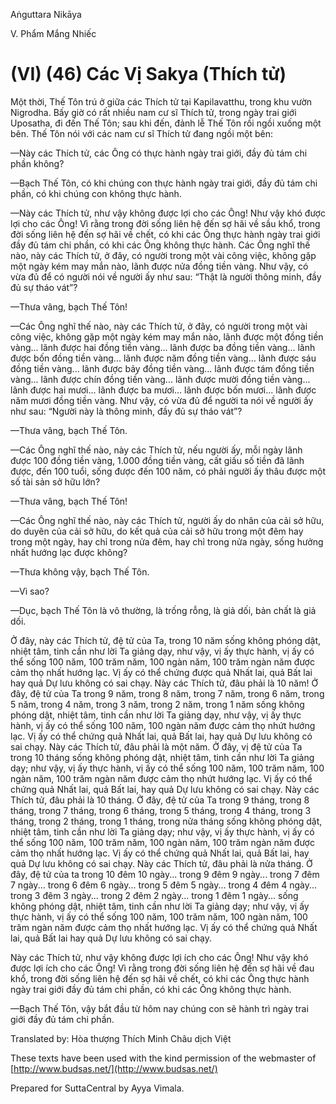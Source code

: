  

Aṅguttara Nikāya

V. Phẩm Mắng Nhiếc

# (VI) (46) Các Vị Sakya (Thích tử)

Một thời, Thế Tôn trú ở giữa các Thích tử tại Kapilavatthu, trong khu vườn Nigrodha. Bấy giờ có rất nhiều nam cư sĩ Thích tử, trong ngày trai giới Uposatha, đi đến Thế Tôn; sau khi đến, đảnh lễ Thế Tôn rồi ngồi xuống một bên. Thế Tôn nói với các nam cư sĩ Thích tử đang ngồi một bên:

—Này các Thích tử, các Ông có thực hành ngày trai giới, đầy đủ tám chi phần không?

—Bạch Thế Tôn, có khi chúng con thực hành ngày trai giới, đầy đủ tám chi phần, có khi chúng con không thực hành.

—Này các Thích tử, như vậy không được lợi cho các Ông! Như vậy khó được lợi cho các Ông! Vì rằng trong đời sống liên hệ đến sợ hãi về sầu khổ, trong đời sống liên hệ đến sợ hãi về chết, có khi các Ông thực hành ngày trai giới đầy đủ tám chi phần, có khi các Ông không thực hành. Các Ông nghĩ thế nào, này các Thích tử, ở đây, có người trong một vài công việc, không gặp một ngày kém may mắn nào, lãnh được nửa đồng tiền vàng. Như vậy, có vừa đủ để có người nói về người ấy như sau: “Thật là người thông minh, đầy đủ sự tháo vát”?

—Thưa vâng, bạch Thế Tôn!

—Các Ông nghĩ thế nào, này các Thích tử, ở đây, có người trong một vài công việc, không gặp một ngày kém may mắn nào, lãnh được một đồng tiền vàng... lãnh được hai đồng tiền vàng... lãnh được ba đồng tiền vàng... lãnh được bốn đồng tiền vàng... lãnh được năm đồng tiền vàng... lãnh được sáu đồng tiền vàng... lãnh được bảy đồng tiền vàng... lãnh được tám đồng tiền vàng... lãnh được chín đồng tiền vàng... lãnh được mười đồng tiền vàng... lãnh được hai mươi... lãnh được ba mươi... lãnh được bốn mươi... lãnh được năm mươi đồng tiền vàng. Như vậy, có vừa đủ để người ta nói về người ấy như sau: “Người này là thông minh, đầy đủ sự tháo vát”?

—Thưa vâng, bạch Thế Tôn.

—Các Ông nghĩ thế nào, này các Thích tử, nếu người ấy, mỗi ngày lãnh được 100 đồng tiền vàng, 1.000 đồng tiền vàng, cất giấu số tiền đã lãnh được, đến 100 tuổi, sống được đến 100 năm, có phải người ấy thâu được một số tài sản sở hữu lớn?

—Thưa vâng, bạch Thế Tôn!

—Các Ông nghĩ thế nào, này các Thích tử, người ấy do nhân của cải sở hữu, do duyên của cải sở hữu, do kết quả của cải sở hữu trong một đêm hay trong một ngày, hay chỉ trong nửa đêm, hay chỉ trong nửa ngày, sống hưởng nhất hướng lạc được không?

—Thưa không vậy, bạch Thế Tôn.

—Vì sao?

—Dục, bạch Thế Tôn là vô thường, là trống rỗng, là giả dối, bản chất là giả dối.

Ở đây, này các Thích tử, đệ tử của Ta, trong 10 năm sống không phóng dật, nhiệt tâm, tinh cần như lời Ta giảng dạy, như vậy, vị ấy thực hành, vị ấy có thể sống 100 năm, 100 trăm năm, 100 ngàn năm, 100 trăm ngàn năm được cảm thọ nhất hướng lạc. Vị ấy có thể chứng được quả Nhất lai, quả Bất lai hay quả Dự lưu không có sai chạy. Này các Thích tử, đâu phải là 10 năm! Ở đây, đệ tử của Ta trong 9 năm, trong 8 năm, trong 7 năm, trong 6 năm, trong 5 năm, trong 4 năm, trong 3 năm, trong 2 năm, trong 1 năm sống không phóng dật, nhiệt tâm, tinh cần như lời Ta giảng dạy, như vậy, vị ấy thực hành, vị ấy có thể sống 100 năm, 100 ngàn năm được cảm thọ nhứt hướng lạc. Vị ấy có thể chứng quả Nhất lai, quả Bất lai, hay quả Dự lưu không có sai chạy. Này các Thích tử, đâu phải là một năm. Ở đây, vị đệ tử của Ta trong 10 tháng sống không phóng dật, nhiệt tâm, tinh cần như lời Ta giảng dạy; như vậy, vị ấy thực hành, vị ấy có thể sống 100 năm, 100 trăm năm, 100 ngàn năm, 100 trăm ngàn năm được cảm thọ nhứt hướng lạc. Vị ấy có thể chứng quả Nhất lai, quả Bất lai, hay quả Dự lưu không có sai chạy. Này các Thích tử, đâu phải là 10 tháng. Ở đây, đệ tử của Ta trong 9 tháng, trong 8 tháng, trong 7 tháng, trong 6 tháng, trong 5 tháng, trong 4 tháng, trong 3 tháng, trong 2 tháng, trong 1 tháng, trong nửa tháng sống không phóng dật, nhiệt tâm, tinh cần như lời Ta giảng dạy; như vậy, vị ấy thực hành, vị ấy có thể sống 100 năm, 100 trăm năm, 100 ngàn năm, 100 trăm ngàn năm được cảm thọ nhất hướng lạc. Vị ấy có thể chứng quả Nhất lai, quả Bất lai, hay quả Dự lưu không có sai chạy. Này các Thích tử, đâu phải là nửa tháng. Ở đây, đệ tử của ta trong 10 đêm 10 ngày... trong 9 đêm 9 ngày... trong 7 đêm 7 ngày... trong 6 đêm 6 ngày... trong 5 đêm 5 ngày... trong 4 đêm 4 ngày... trong 3 đêm 3 ngày... trong 2 đêm 2 ngày... trong 1 đêm 1 ngày... sống không phóng dật, nhiệt tâm, tinh cần như lời Ta giảng dạy; như vậy, vị ấy thực hành, vị ấy có thể sống 100 năm, 100 trăm năm, 100 ngàn năm, 100 trăm ngàn năm được cảm thọ nhất hướng lạc. Vị ấy có thể chứng quả Nhất lai, quả Bất lai hay quả Dự lưu không có sai chạy.

Này các Thích tử, như vậy không được lợi ích cho các Ông! Như vậy khó được lợi ích cho các Ông! Vì rằng trong đời sống liên hệ đến sợ hãi về đau khổ, trong đời sống liên hệ đến sợ hãi về chết, có khi các Ông thực hành ngày trai giới đầy đủ tám chi phần, có khi các Ông không thực hành.

—Bạch Thế Tôn, vậy bắt đầu từ hôm nay chúng con sẽ hành trì ngày trai giới đầy đủ tám chi phần.

Translated by: Hòa thượng Thích Minh Châu dịch Việt

These texts have been used with the kind permission of the webmaster of [http://www.budsas.net/](http://www.budsas.net/)

Prepared for SuttaCentral by Ayya Vimala.